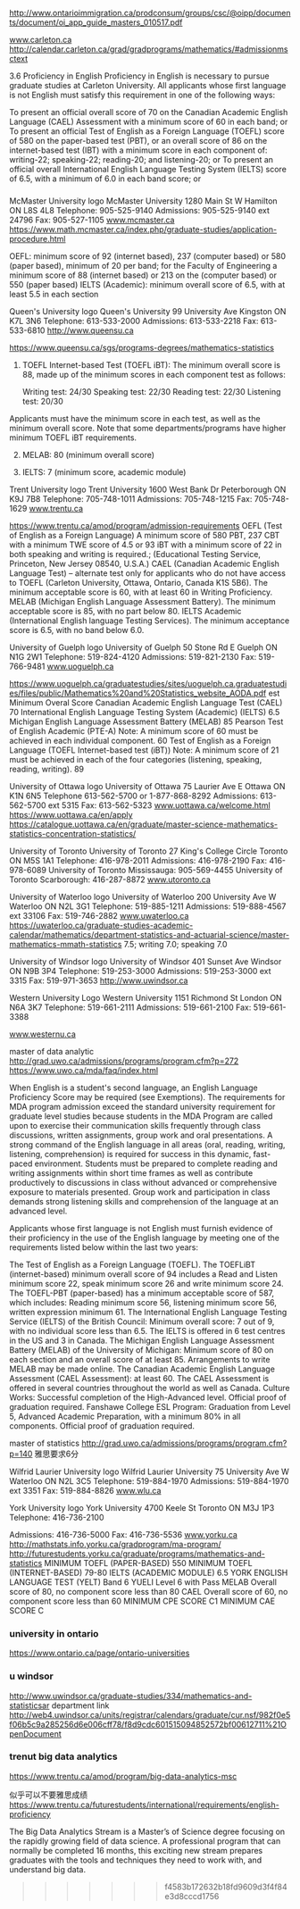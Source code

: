 
http://www.ontarioimmigration.ca/prodconsum/groups/csc/@oipp/documents/document/oi_app_guide_masters_010517.pdf



www.carleton.ca
http://calendar.carleton.ca/grad/gradprograms/mathematics/#admissionmsctext

3.6 Proficiency in English
Proficiency in English is necessary to pursue graduate studies at Carleton University. All applicants whose first language is not English must satisfy this requirement in one of the following ways:

To present an official overall score of 70 on the Canadian Academic English Language (CAEL) Assessment with a minimum score of 60 in each band; or
To present an official Test of English as a Foreign Language (TOEFL) score of 580 on the paper-based test (PBT), or an overall score of 86 on the internet-based test (IBT) with a minimum score in each component of: writing-22; speaking-22; reading-20; and listening-20; or
To present an official overall International English Language Testing System (IELTS) score of 6.5, with a minimum of 6.0 in each band score; or

###

McMaster University logo	McMaster University 
1280 Main St W 
Hamilton ON  L8S 4L8 
Telephone: 905-525-9140 
Admissions: 905-525-9140 ext 24796
Fax: 905-527-1105
www.mcmaster.ca
https://www.math.mcmaster.ca/index.php/graduate-studies/application-procedure.html

OEFL: minimum score of 92 (internet based), 237 (computer based) or 580 (paper based), minimum of 20 per band; for the Faculty of Engineering a minimum score of 88 (internet based) or 213 on the (computer based) or 550 (paper based)
IELTS (Academic): minimum overall score of 6.5, with at least 5.5 in each section





Queen's University logo	Queen's University 
99 University Ave
Kingston ON  K7L 3N6 
Telephone: 613-533-2000 
Admissions: 613-533-2218
Fax: 613-533-6810
http://www.queensu.ca

https://www.queensu.ca/sgs/programs-degrees/mathematics-statistics
1. TOEFL Internet-based Test (TOEFL iBT): The minimum overall score is 88, made up of the minimum scores in each component test as follows:

    Writing test: 24/30
    Speaking test: 22/30
    Reading test: 22/30
    Listening test: 20/30

Applicants must have the minimum score in each test, as well as the minimum overall score. Note that some departments/programs have higher minimum TOEFL iBT requirements.

2. MELAB: 80 (minimum overall score)

3. IELTS: 7 (minimum score, academic module)



Trent University logo	Trent University
1600 West Bank Dr 
Peterborough ON  K9J 7B8 
Telephone: 705-748-1011 
Admissions: 705-748-1215
Fax: 705-748-1629
www.trentu.ca

https://www.trentu.ca/amod/program/admission-requirements
OEFL (Test of English as a Foreign Language) A minimum score of 580 PBT, 237 CBT with a minimum TWE score of 4.5 or 93 iBT with a minimum score of 22 in both speaking and writing is required.; (Educational Testing Service, Princeton, New Jersey 08540, U.S.A.)
CAEL (Canadian Academic English Language Test) – alternate test only for applicants who do not have access to TOEFL (Carleton University, Ottawa, Ontario, Canada K1S 5B6). The minimum acceptable score is 60, with at least 60 in Writing Proficiency.
MELAB (Michigan English Language Assessment Battery). The minimum acceptable score is 85, with no part below 80.
IELTS Academic (International English language Testing Services). The minimum acceptance score is 6.5, with no band below 6.0.

University of Guelph logo	University of Guelph 
50 Stone Rd E 
Guelph ON  N1G 2W1 
Telephone: 519-824-4120 
Admissions: 519-821-2130
Fax: 519-766-9481
www.uoguelph.ca


https://www.uoguelph.ca/graduatestudies/sites/uoguelph.ca.graduatestudies/files/public/Mathematics%20and%20Statistics_website_AODA.pdf
est
Minimum Overal Score
Canadian Academic English Language Test (CAEL)	70
International English Language Testing System (Academic) (IELTS)	6.5
Michigan English Language Assessment Battery (MELAB)	85
Pearson Test of English Academic (PTE-A)
Note: A minimum score of 60 must be achieved in each individual component.	60
Test of English as a Foreign Language (TOEFL Internet-based test (iBT))
Note: A minimum score of 21 must be achieved in each of the four categories (listening, speaking, reading, writing).	89


University of Ottawa logo	University of Ottawa 
75 Laurier Ave E 
Ottawa ON  K1N 6N5 
Telephone 613-562-5700 or 1-877-868-8292
Admissions: 613-562-5700 ext 5315 
Fax: 613-562-5323
www.uottawa.ca/welcome.html
https://www.uottawa.ca/en/apply
https://catalogue.uottawa.ca/en/graduate/master-science-mathematics-statistics-concentration-statistics/


University of Toronto	University of Toronto 
27 King's College Circle 
Toronto ON  M5S 1A1 
Telephone: 416-978-2011 
Admissions: 416-978-2190
Fax: 416-978-6089
University of Toronto Mississauga: 905-569-4455 
University of Toronto Scarborough: 416-287-8872 
www.utoronto.ca



University of Waterloo logo	University of Waterloo 
200 University Ave W 
Waterloo ON  N2L 3G1 
Telephone: 519-885-1211
Admissions: 519-888-4567 ext 33106
Fax: 519-746-2882
www.uwaterloo.ca
https://uwaterloo.ca/graduate-studies-academic-calendar/mathematics/department-statistics-and-actuarial-science/master-mathematics-mmath-statistics
7.5;
writing 7.0;
speaking 7.0

University of Windsor logo	University of Windsor 
401 Sunset Ave 
Windsor ON  N9B 3P4 
Telephone: 519-253-3000 
Admissions: 519-253-3000 ext 3315
Fax: 519-971-3653
http://www.uwindsor.ca



Western University Logo	Western University
1151 Richmond St 
London ON  N6A 3K7 
Telephone: 519-661-2111 
Admissions: 519-661-2100
Fax: 519-661-3388

www.westernu.ca


master of data analytic
http://grad.uwo.ca/admissions/programs/program.cfm?p=272
https://www.uwo.ca/mda/faq/index.html


When English is a student's second language, an English Language Proficiency Score may be required (see Exemptions). The requirements for MDA program admission exceed the standard university requirement for graduate level studies because students in the MDA Program are called upon to exercise their communication skills frequently through class discussions, written assignments, group work and oral presentations. A strong command of the English language in all areas (oral, reading, writing, listening, comprehension) is required for success in this dynamic, fast-paced environment. Students must be prepared to complete reading and writing assignments within short time frames as well as contribute productively to discussions in class without advanced or comprehensive exposure to materials presented. Group work and participation in class demands strong listening skills and comprehension of the language at an advanced level.

Applicants whose first language is not English must furnish evidence of their proficiency in the use of the English language by meeting one of the requirements listed below within the last two years:

The Test of English as a Foreign Language (TOEFL).
The TOEFLiBT (internet-based) minimum overall score of 94 includes a Read and Listen minimum score 22, speak minimum score 26 and write minimum score 24.
The TOEFL-PBT (paper-based) has a minimum acceptable score of 587, which includes: Reading minimum score 56, listening minimum score 56, written expression minimum 61.
The International English Language Testing Service (IELTS) of the British Council: Minimum overall score: 7 out of 9, with no individual score less than 6.5. The IELTS is offered in 6 test centres in the US and 3 in Canada.
The Michigan English Language Assessment Battery (MELAB) of the University of Michigan: Minimum score of 80 on each section and an overall score of at least 85. Arrangements to write MELAB may be made online.
The Canadian Academic English Language Assessment (CAEL Assessment): at least 60. The CAEL Assessment is offered in several countries throughout the world as well as Canada.
Culture Works: Successful completion of the High-Advanced level. Official proof of graduation required.
Fanshawe College ESL Program: Graduation from Level 5, Advanced Academic Preparation, with a minimum 80% in all components. Official proof of graduation required.


master of statistics
http://grad.uwo.ca/admissions/programs/program.cfm?p=140
雅思要求6分

Wilfrid Laurier University logo	Wilfrid Laurier University 
75 University Ave W 
Waterloo ON  N2L 3C5 
Telephone: 519-884-1970 
Admissions: 519-884-1970 ext 3351
Fax: 519-884-8826
www.wlu.ca



York University logo	York University 
4700 Keele St 
Toronto ON  M3J 1P3 
Telephone: 416-736-2100 




Admissions: 416-736-5000
Fax: 416-736-5536
www.yorku.ca
http://mathstats.info.yorku.ca/gradprogram/ma-program/
http://futurestudents.yorku.ca/graduate/programs/mathematics-and-statistics
MINIMUM TOEFL (PAPER-BASED)	550
MINIMUM TOEFL (INTERNET-BASED)	79-80
IELTS (ACADEMIC MODULE)	6.5
YORK ENGLISH LANGUAGE TEST (YELT)	Band 6
YUELI	Level 6 with Pass
MELAB	Overall score of 80, no component score less than 80
CAEL	Overall score of 60, no component score less than 60
MINIMUM CPE SCORE	C1
MINIMUM CAE SCORE	C


### university in ontario

https://www.ontario.ca/page/ontario-universities


### u windsor

http://www.uwindsor.ca/graduate-studies/334/mathematics-and-statisticsar
department link
http://web4.uwindsor.ca/units/registrar/calendars/graduate/cur.nsf/982f0e5f06b5c9a285256d6e006cff78/f8d9cdc601515094852572bf00612711%21OpenDocument

### trenut  big data analytics

https://www.trentu.ca/amod/program/big-data-analytics-msc

似乎可以不要雅思成绩
https://www.trentu.ca/futurestudents/international/requirements/english-proficiency

The Big Data Analytics Stream is a Master’s of Science degree focusing on the rapidly growing field of data science. A professional program that can normally be completed 16 months, this exciting new stream prepares graduates with the tools and techniques they need to work with, and understand big data.  









>>>>>>> f4583b172632b18fd9609d3f4f84e3d8cccd1756
